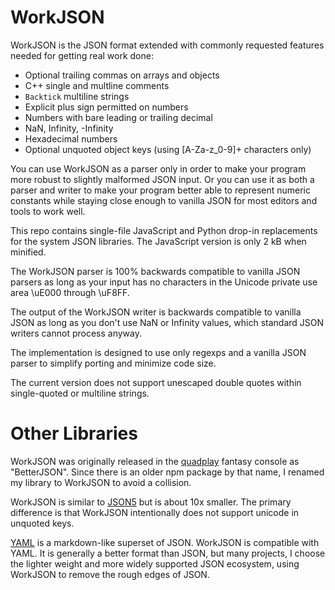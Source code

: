 # WorkJSON

WorkJSON is the JSON format extended with commonly requested features
needed for getting real work done:

  - Optional trailing commas on arrays and objects
  - C++ single and multline comments
  - `Backtick` multiline strings
  - Explicit plus sign permitted on numbers
  - Numbers with bare leading or trailing decimal
  - NaN, Infinity, -Infinity
  - Hexadecimal numbers
  - Optional unquoted object keys (using [A-Za-z_0-9]+ characters only)

You can use WorkJSON as a parser only in order to make your program
more robust to slightly malformed JSON input. Or you can use it as
both a parser and writer to make your program better able to represent
numeric constants while staying close enough to vanilla JSON for
most editors and tools to work well.

This repo contains single-file JavaScript and Python drop-in
replacements for the system JSON libraries. The JavaScript version is
only 2 kB when minified.

The WorkJSON parser is 100% backwards compatible to vanilla JSON parsers
as long as your input has no characters in the Unicode private
use area \uE000 through \uF8FF.

The output of the WorkJSON writer is backwards compatible to 
vanilla JSON as long as you don't use NaN or Infinity values, which 
standard JSON writers cannot process anyway.

The implementation is designed to use only regexps and a vanilla
JSON parser to simplify porting and minimize code size.

The current version does not support unescaped double quotes within
single-quoted or multiline strings.


# Other Libraries

WorkJSON was originally released in the
[quadplay](https://github.com/morgan3d/quadplay) fantasy console
as "BetterJSON". Since there is an older npm package by that name,
I renamed my library to WorkJSON to avoid a collision.

WorkJSON is similar to [JSON5](https://json5.org/) but is about 10x
smaller. The primary difference is that WorkJSON intentionally does
not support unicode in unquoted keys.

[YAML](https://yaml.org/) is a markdown-like superset of JSON.
WorkJSON is compatible with YAML. It is generally a better format than
JSON, but many projects, I choose the lighter weight and more widely
supported JSON ecosystem, using WorkJSON to remove the rough edges of
JSON.
